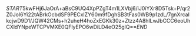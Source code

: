 $START$5kwFHj6JaOrA+aBsC9UQ4XpPZgT4m1LXVbj6/iJ0iYXr8D5Tsk+P/qr2Z0JoI6Yi22tABrkOcbdSF9PECxlZY60m9fDghSB3tFas0WB9p1zdL/7gnXrcaIkcjwD9D1/JQW42CMs+h2uheH4hoZxEGKk30z+Ztzz4A8hlLwJbCCC6eoUhCXldYNpeWTCPVMXE0QFlyEPO6wDiLD4eO25glQ==$END$